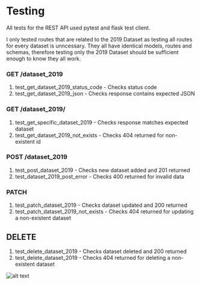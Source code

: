 # Testing
All tests for the REST API used pytest and flask test client. 

I only tested routes that are related to the 2019 Dataset as testing all routes for every dataset is unncessary. They all have identical models, routes and schemas, therefore testing only the 2019 Dataset should be sufficient enough to know they all work.

### GET /dataset_2019
1. test_get_dataset_2019_status_code - Checks status code
2. test_get_dataset_2019_json - Checks response contains expected JSON

### GET /dataset_2019/<id>
1. test_get_specific_dataset_2019 - Checks response matches expected dataset 
2. test_get_dataset_2019_not_exists - Checks 404 returned for non-existent id

### POST /dataset_2019
1. test_post_dataset_2019 - Checks new dataset added and 201 returned
2. test_dataset_2019_post_error - Checks 400 returned for invalid data

### PATCH
1. test_patch_dataset_2019 - Checks dataset updated and 200 returned
2. test_patch_dataset_2019_not_exists - Checks 404 returned for updating a non-existent dataset

## DELETE
1. test_delete_dataset_2019 - Checks dataset deleted and 200 returned
2. test_delete_dataset_2019 - Checks 404 returned for deleting a non-existent dataset

![alt text](image.png)


